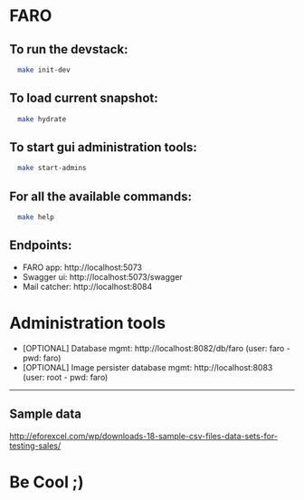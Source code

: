 # FARO

## To run the devstack:
```sh
  make init-dev
```
## To load current snapshot:
```sh
  make hydrate
```

## To start gui administration tools:
```sh
  make start-admins
```

## For all the available commands:
```sh
  make help
```
## Endpoints:
  - FARO app: http://localhost:5073
  - Swagger ui: http://localhost:5073/swagger
  - Mail catcher: http://localhost:8084
  # Administration tools
  - [OPTIONAL] Database mgmt: http://localhost:8082/db/faro (user: faro - pwd: faro)
  - [OPTIONAL] Image persister database mgmt: http://localhost:8083 (user: root - pwd: faro)
---

## Sample data
http://eforexcel.com/wp/downloads-18-sample-csv-files-data-sets-for-testing-sales/
# Be Cool ;)
